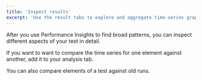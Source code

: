 ```yaml
---
title: 'Inspect results'
excerpt: 'Use the result tabs to explore and aggregate time-series graphs for your test-result data.'
---
```


After you use Performance Insights to find broad patterns, you can inspect different aspects of your test in detail.

If you want to want to compare the time series for one element against another, add it to your analysis tab.

You can also compare elements of a test against old runs.


